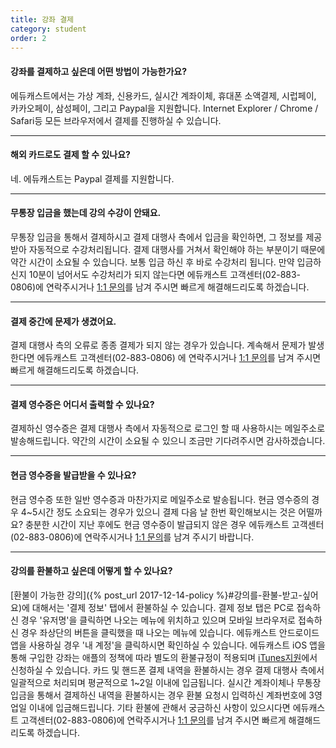 ```yaml
---
title: 강좌 결제
category: student
order: 2
---
```

#### 강좌를 결제하고 싶은데 어떤 방법이 가능한가요?
에듀캐스트에서는 가상 계좌, 신용카드, 실시간 계좌이체, 휴대폰 소액결제, 시럽페이, 카카오페이, 삼성페이, 그리고 Paypal을 지원합니다.
Internet Explorer / Chrome / Safari등 모든 브라우저에서 결제를 진행하실 수 있습니다.

---

#### 해외 카드로도 결제 할 수 있나요?
네. 에듀캐스트는 Paypal 결제를 지원합니다.

---

#### 무통장 입금을 했는데 강의 수강이 안돼요.
무통장 입금을 통해서 결제하시고 결제 대행사 측에서 입금을 확인하면, 그 정보를 제공받아 자동적으로 수강처리됩니다.
결제 대행사를 거쳐서 확인해야 하는 부분이기 때문에 약간 시간이 소요될 수 있습니다. 보통 입금 하신 후 바로 수강처리 됩니다.
만약 입금하신지 10분이 넘어서도 수강처리가 되지 않는다면 에듀캐스트 고객센터(02-883-0806)에 연락주시거나 [1:1 문의](https://educast.com/support/inquiry/create/)를 남겨 주시면 빠르게 해결해드리도록 하겠습니다.

---

#### 결제 중간에 문제가 생겼어요.
결제 대행사 측의 오류로 종종 결제가 되지 않는 경우가 있습니다. 계속해서 문제가 발생한다면 에듀캐스트 고객센터(02-883-0806)
에 연락주시거나 [1:1 문의](https://educast.com/support/inquiry/create/)를 남겨 주시면 빠르게 해결해드리도록 하겠습니다.

---

#### 결제 영수증은 어디서 출력할 수 있나요?
결제하신 영수증은 결제 대행사 측에서 자동적으로 로그인 할 때 사용하시는 메일주소로 발송해드립니다.
약간의 시간이 소요될 수 있으니 조금만 기다려주시면 감사하겠습니다.

---

#### 현금 영수증을 발급받을 수 있나요?
현금 영수증 또한 일반 영수증과 마찬가지로 메일주소로 발송됩니다.
현금 영수증의 경우 4~5시간 정도 소요되는 경우가 있으니 결제 다음 날 한번 확인해보시는 것은 어떨까요?
충분한 시간이 지난 후에도 현금 영수증이 발급되지 않은 경우  에듀캐스트 고객센터(02-883-0806)에 연락주시거나 [1:1 문의](https://educast.com/support/inquiry/create/)를 남겨 주시기 바랍니다.

---

#### 강의를 환불하고 싶은데 어떻게 할 수 있나요?
[환불이 가능한 강의]({% post_url 2017-12-14-policy %}#강의를-환불-받고-싶어요)에 대해서는 '결제 정보' 탭에서 환불하실 수 있습니다.
결제 정보 탭은 PC로 접속하신 경우 '유저명'을 클릭하면 나오는 메뉴에 위치하고 있으며 모바일 브라우저로 접속하신 경우 좌상단의 버튼을 클릭했을 때 나오는 메뉴에 있습니다.
에듀캐스트 안드로이드 앱을 사용하실 경우 '내 계정'을 클릭하시면 확인하실 수 있습니다.
에듀캐스트 iOS 앱을 통해 구입한 강좌는 애플의 정책에 따라 별도의 환불규정이 적용되며 [iTunes지원](https://support.apple.com/ko-kr/itunes)에서 신청하실 수 있습니다.
카드 및 핸드폰 결제 내역을 환불하시는 경우 결제 대행사 측에서 일괄적으로 처리되며 평균적으로 1~2일 이내에 입금됩니다.
실시간 계좌이체나 무통장 입금을 통해서 결제하신 내역을 환불하시는 경우 환불 요청시 입력하신 계좌번호에 3영업일 이내에 입금해드립니다.
기타 환불에 관해서 궁금하신 사항이 있으시다면 에듀캐스트 고객센터(02-883-0806)에 연락주시거나 [1:1 문의](https://educast.com/support/inquiry/create/)를 남겨 주시면 빠르게 해결해드리도록 하겠습니다.
